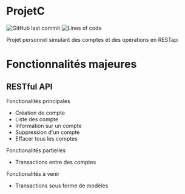 # ProjetC
![GitHub last commit](https://img.shields.io/github/last-commit/Dalto1/ProjetC)
![Lines of code](https://img.shields.io/tokei/lines/github/Dalto1/ProjetC)

Projet personnel simulant des comptes et des opérations en RESTapi

# Fonctionnalités majeures

## RESTful API
Fonctionalités principales
* Création de compte
* Liste des compte
* Information sur un compte
* Suppression d'un compte
* Effacer tous les comptes

Fonctionalités partielles
* Transactions entre des comptes

Fonctionalités à venir
* Transactions sous forme de modèles